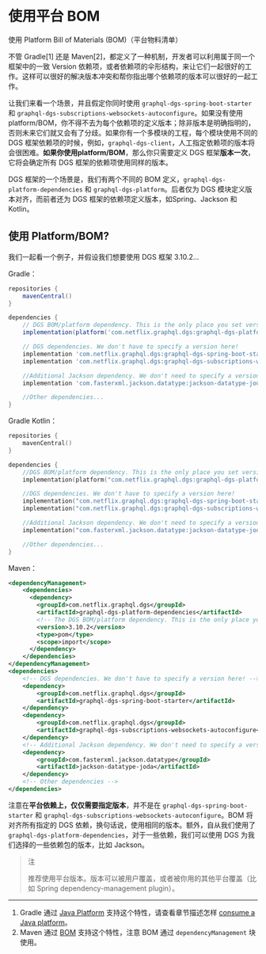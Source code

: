 # 使用平台 BOM

使用 Platform Bill of Materials (BOM)（平台物料清单）

不管 Gradle[1] 还是 Maven[2]，都定义了一种机制，开发者可以利用属于同一个框架中的一致 Version 依赖项，或者依赖项的伞形结构，来让它们一起很好的工作。这样可以很好的解决版本冲突和帮你指出哪个依赖项的版本可以很好的一起工作。

让我们来看一个场景，并且假定你同时使用 `graphql-dgs-spring-boot-starter` 和 `graphql-dgs-subscriptions-websockets-autoconfigure`。如果没有使用 platform/BOM，你不得不去为每个依赖项的定义版本；除非版本是明确指明的，否则未来它们就又会有了分歧。如果你有一个多模块的工程，每个模块使用不同的DGS 框架依赖项的时候，例如，`graphql-dgs-client`，人工指定依赖项的版本将会很困难。**如果你使用platform/BOM**，那么你只需要定义 DGS 框架**版本一次**，它将会确定所有 DGS 框架的依赖项使用同样的版本。

DGS 框架的一个场景是，我们有两个不同的 BOM 定义，`graphql-dgs-platform-dependencies` 和 `graphql-dgs-platform`。后者仅为 DGS 模块定义版本对齐，而前者还为 DGS 框架的依赖项定义版本，如Spring、Jackson 和 Kotlin。



## 使用 Platform/BOM?

我们一起看一个例子，并假设我们想要使用 DGS 框架 3.10.2...

Gradle：

```groovy
repositories {
    mavenCentral()
}

dependencies {
    // DGS BOM/platform dependency. This is the only place you set version of DGS
    implementation(platform('com.netflix.graphql.dgs:graphql-dgs-platform-dependencies:3.10.2'))

    // DGS dependencies. We don't have to specify a version here!
    implementation 'com.netflix.graphql.dgs:graphql-dgs-spring-boot-starter'
    implementation 'com.netflix.graphql.dgs:graphql-dgs-subscriptions-websockets-autoconfigure'

    //Additional Jackson dependency. We don't need to specify a version, because Jackson is part of the BOM/platform definition.
    implementation 'com.fasterxml.jackson.datatype:jackson-datatype-joda'

    //Other dependencies...
}
```

Gradle Kotlin：

```kotlin
repositories {
    mavenCentral()
}

dependencies {
    //DGS BOM/platform dependency. This is the only place you set version of DGS
    implementation(platform("com.netflix.graphql.dgs:graphql-dgs-platform-dependencies:3.10.2"))

    //DGS dependencies. We don't have to specify a version here!
    implementation("com.netflix.graphql.dgs:graphql-dgs-spring-boot-starter")
    implementation("com.netflix.graphql.dgs:graphql-dgs-subscriptions-websockets-autoconfigure")

    //Additional Jackson dependency. We don't need to specify a version, because Jackson is part of the BOM/platform definition.
    implementation("com.fasterxml.jackson.datatype:jackson-datatype-joda")

    //Other dependencies...
}
```

Maven：

```xml
<dependencyManagement>
    <dependencies>
      <dependency>
        <groupId>com.netflix.graphql.dgs</groupId>
        <artifactId>graphql-dgs-platform-dependencies</artifactId>
        <!-- The DGS BOM/platform dependency. This is the only place you set version of DGS -->
        <version>3.10.2</version>
        <type>pom</type>
        <scope>import</scope>
      </dependency>
    </dependencies>
</dependencyManagement>
<dependencies>
    <!-- DGS dependencies. We don't have to specify a version here! -->
    <dependency>
        <groupId>com.netflix.graphql.dgs</groupId>
        <artifactId>graphql-dgs-spring-boot-starter</artifactId>
    </dependency>
    <dependency>
        <groupId>com.netflix.graphql.dgs</groupId>
        <artifactId>graphql-dgs-subscriptions-websockets-autoconfigure</artifactId>
    </dependency>
    <!-- Additional Jackson dependency. We don't need to specify a version, because Jackson is part of the BOM/platform definition. -->
    <dependency>
        <groupId>com.fasterxml.jackson.datatype</groupId>
        <artifactId>jackson-datatype-joda</artifactId>
    </dependency>
    <!-- Other dependencies -->
</dependencies>
```

注意在**平台依赖上，仅仅需要指定版本**，并不是在 `graphql-dgs-spring-boot-starter` 和 `graphql-dgs-subscriptions-websockets-autoconfigure`。BOM 将对齐所有指定的 DGS 依赖，换句话说，使用相同的版本。额外，自从我们使用了 `graphql-dgs-platform-dependencies`，对于一些依赖，我们可以使用 DGS 为我们选择的一些依赖包的版本，比如 Jackson。

> 注
>
> 推荐使用平台版本。版本可以被用户覆盖，或者被你用的其他平台覆盖（比如 Spring dependency-management plugin）。

---

1. Gradle 通过 [Java Platform](https://docs.gradle.org/current/userguide/java_platform_plugin.html) 支持这个特性，请查看章节描述怎样 [consume a Java platform](https://docs.gradle.org/current/userguide/java_platform_plugin.html#sec:java_platform_consumption)。
2. Maven 通过 [BOM](https://maven.apache.org/guides/introduction/introduction-to-dependency-mechanism.html#bill-of-materials-bom-poms) 支持这个特性，注意 BOM 通过 `dependencyManagement` 块使用。

